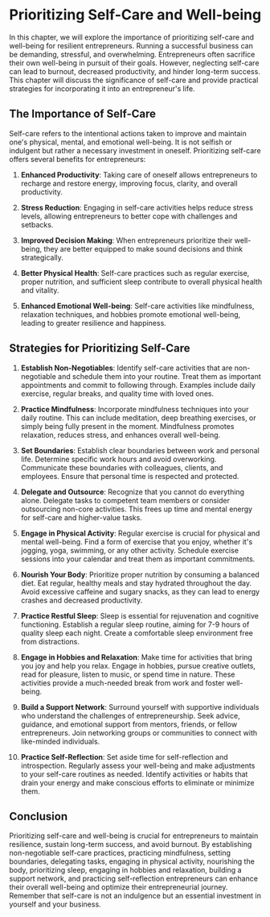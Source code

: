 Prioritizing Self-Care and Well-being
==============================================

In this chapter, we will explore the importance of prioritizing self-care and well-being for resilient entrepreneurs. Running a successful business can be demanding, stressful, and overwhelming. Entrepreneurs often sacrifice their own well-being in pursuit of their goals. However, neglecting self-care can lead to burnout, decreased productivity, and hinder long-term success. This chapter will discuss the significance of self-care and provide practical strategies for incorporating it into an entrepreneur's life.

The Importance of Self-Care
---------------------------

Self-care refers to the intentional actions taken to improve and maintain one's physical, mental, and emotional well-being. It is not selfish or indulgent but rather a necessary investment in oneself. Prioritizing self-care offers several benefits for entrepreneurs:

1. **Enhanced Productivity**: Taking care of oneself allows entrepreneurs to recharge and restore energy, improving focus, clarity, and overall productivity.

2. **Stress Reduction**: Engaging in self-care activities helps reduce stress levels, allowing entrepreneurs to better cope with challenges and setbacks.

3. **Improved Decision Making**: When entrepreneurs prioritize their well-being, they are better equipped to make sound decisions and think strategically.

4. **Better Physical Health**: Self-care practices such as regular exercise, proper nutrition, and sufficient sleep contribute to overall physical health and vitality.

5. **Enhanced Emotional Well-being**: Self-care activities like mindfulness, relaxation techniques, and hobbies promote emotional well-being, leading to greater resilience and happiness.

Strategies for Prioritizing Self-Care
-------------------------------------

1. **Establish Non-Negotiables**: Identify self-care activities that are non-negotiable and schedule them into your routine. Treat them as important appointments and commit to following through. Examples include daily exercise, regular breaks, and quality time with loved ones.

2. **Practice Mindfulness**: Incorporate mindfulness techniques into your daily routine. This can include meditation, deep breathing exercises, or simply being fully present in the moment. Mindfulness promotes relaxation, reduces stress, and enhances overall well-being.

3. **Set Boundaries**: Establish clear boundaries between work and personal life. Determine specific work hours and avoid overworking. Communicate these boundaries with colleagues, clients, and employees. Ensure that personal time is respected and protected.

4. **Delegate and Outsource**: Recognize that you cannot do everything alone. Delegate tasks to competent team members or consider outsourcing non-core activities. This frees up time and mental energy for self-care and higher-value tasks.

5. **Engage in Physical Activity**: Regular exercise is crucial for physical and mental well-being. Find a form of exercise that you enjoy, whether it's jogging, yoga, swimming, or any other activity. Schedule exercise sessions into your calendar and treat them as important commitments.

6. **Nourish Your Body**: Prioritize proper nutrition by consuming a balanced diet. Eat regular, healthy meals and stay hydrated throughout the day. Avoid excessive caffeine and sugary snacks, as they can lead to energy crashes and decreased productivity.

7. **Practice Restful Sleep**: Sleep is essential for rejuvenation and cognitive functioning. Establish a regular sleep routine, aiming for 7-9 hours of quality sleep each night. Create a comfortable sleep environment free from distractions.

8. **Engage in Hobbies and Relaxation**: Make time for activities that bring you joy and help you relax. Engage in hobbies, pursue creative outlets, read for pleasure, listen to music, or spend time in nature. These activities provide a much-needed break from work and foster well-being.

9. **Build a Support Network**: Surround yourself with supportive individuals who understand the challenges of entrepreneurship. Seek advice, guidance, and emotional support from mentors, friends, or fellow entrepreneurs. Join networking groups or communities to connect with like-minded individuals.

10. **Practice Self-Reflection**: Set aside time for self-reflection and introspection. Regularly assess your well-being and make adjustments to your self-care routines as needed. Identify activities or habits that drain your energy and make conscious efforts to eliminate or minimize them.

Conclusion
----------

Prioritizing self-care and well-being is crucial for entrepreneurs to maintain resilience, sustain long-term success, and avoid burnout. By establishing non-negotiable self-care practices, practicing mindfulness, setting boundaries, delegating tasks, engaging in physical activity, nourishing the body, prioritizing sleep, engaging in hobbies and relaxation, building a support network, and practicing self-reflection entrepreneurs can enhance their overall well-being and optimize their entrepreneurial journey. Remember that self-care is not an indulgence but an essential investment in yourself and your business.
